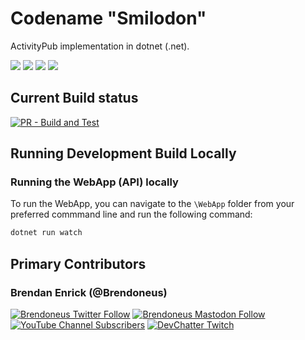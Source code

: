 # Codename "Smilodon"

ActivityPub implementation in dotnet (.net).

<p>
  <a href="https://github.com/DevChatter/Smilodon/graphs/contributors" alt="Contributors">
  <img src="https://img.shields.io/github/contributors/DevChatter/Smilodon" /></a>

  <a href="https://github.com/DevChatter/Smilodon/stargazers" alt="Stars">
  <img src="https://img.shields.io/github/stars/DevChatter/Smilodon" /></a>

  <a href="https://github.com/DevChatter/Smilodon/issues" alt="Issues">
  <img src="https://img.shields.io/github/issues/DevChatter/Smilodon" /></a>

  <a href="https://github.com/DevChatter/Smilodon/blob/main/LICENSE" alt="License">
  <img src="https://img.shields.io/github/license/DevChatter/Smilodon" /></a>
</p>

## Current Build status

[![PR - Build and Test](https://github.com/DevChatter/Smilodon/actions/workflows/pr-build.yml/badge.svg)](https://github.com/DevChatter/Smilodon/actions/workflows/pr-build.yml)

## Running Development Build Locally

### Running the WebApp (API) locally

To run the WebApp, you can navigate to the `\WebApp` folder from your preferred commmand line and run the following command:

``` bat
dotnet run watch
```

## Primary Contributors

### Brendan Enrick (@Brendoneus)

[![Brendoneus Twitter Follow](https://img.shields.io/twitter/follow/brendoneus?style=social)](https://twitter.com/brendoneus)
[![Brendoneus Mastodon Follow](https://img.shields.io/mastodon/follow/109288133487144928?domain=https%3A%2F%2Four.devchatter.com&style=social)](https://our.devchatter.com/@brendoneus)
[![YouTube Channel Subscribers](https://img.shields.io/youtube/channel/subscribers/UCA8TsqMrOdFBv66iIuU6efA?style=social)](https://www.youtube.com/c/devchatter)
[![DevChatter Twitch](https://img.shields.io/badge/Twitch-DevChatter-9146FF)](https://www.twitch.tv/DevChatter)
